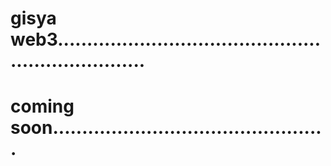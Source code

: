 # gisya web3....................................................................
# coming soon...............................................
